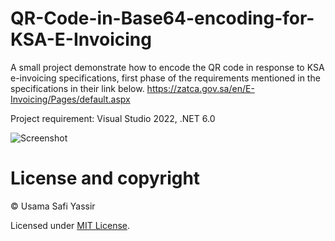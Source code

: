 # QR-Code-in-Base64-encoding-for-KSA-E-Invoicing

A small project demonstrate how to encode the QR code in response to KSA e-invoicing specifications,
first phase of the requirements mentioned in the specifications in their link below.
https://zatca.gov.sa/en/E-Invoicing/Pages/default.aspx

Project requirement: Visual Studio 2022, .NET 6.0

![Screenshot](https://user-images.githubusercontent.com/43465134/174652146-a225246b-fc67-42cb-9343-b192e0f00941.png)

# License and copyright
© Usama Safi Yassir

Licensed under [MIT License](https://github.com/uSafi/QR-Code-in-Base64-encoding-for-KSA-E-Invoicing/blob/master/LICENSE).
